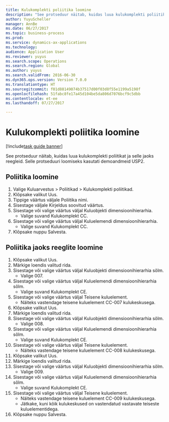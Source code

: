 ```yaml
--- 
title: Kulukomplekti poliitika loomine
description: "See protseduur näitab, kuidas luua kulukomplekti poliitikat ja selle jaoks reegleid."
author: YuyuScheller
manager: AnnBe
ms.date: 06/27/2017
ms.topic: business-process
ms.prod: 
ms.service: dynamics-ax-applications
ms.technology: 
audience: Application User
ms.reviewer: yuyus
ms.search.scope: Operations
ms.search.region: Global
ms.author: yuyus
ms.search.validFrom: 2016-06-30
ms.dyn365.ops.version: Version 7.0.0
ms.translationtype: HT
ms.sourcegitcommit: f01d88149074b37517d00f03d8f55e1199a5198f
ms.openlocfilehash: 51fabc8fe17a45d104be5da806d7076bcf9c5dbb
ms.contentlocale: et-ee
ms.lasthandoff: 07/27/2017

---
```

# <a name="create-a-cost-rollup-policy"></a>Kulukomplekti poliitika loomine

[!include[task guide banner](../../includes/task-guide-banner.md)]

See protseduur näitab, kuidas luua kulukomplekti poliitikat ja selle jaoks reegleid. Selle protseduuri loomiseks kasutati demoandmeid USP2.


## <a name="create-a-policy"></a>Poliitika loomine
1. Valige Kuluarvestus > Poliitikad > Kulukomplekti poliitikad.
2. Klõpsake valikut Uus.
3. Tippige väärtus väljale Poliitika nimi.
4. Sisestage väljale Kirjeldus soovitud väärtus.
5. Sisestage või valige väärtus väljal Kuluobjekti dimensioonihierarhia.
    * Valige suvand Kulukomplekt CC.  
6. Sisestage või valige väärtus väljal Kuluelemendi dimensioonihierarhia.
    * Valige suvand Kulukomplekt CC.  
7. Klõpsake nuppu Salvesta.

## <a name="create-rules-for-the-cost-rollup-policy"></a>Poliitika jaoks reeglite loomine
1. Klõpsake valikut Uus.
2. Märkige loendis valitud rida.
3. Sisestage või valige väärtus väljal Kuluobjekti dimensioonihierarhia sõlm.
    * Valige 007.  
4. Sisestage või valige väärtus väljal Kuluelemendi dimensioonihierarhia sõlm.
    * Valige suvand Kulukomplekt CE.  
5. Sisestage või valige väärtus väljal Teisene kuluelement.
    * Näiteks vastendage teisene kuluelement CC-007 kulukeskusega.  
6. Klõpsake valikut Uus.
7. Märkige loendis valitud rida.
8. Sisestage või valige väärtus väljal Kuluobjekti dimensioonihierarhia sõlm.
    * Valige 008.  
9. Sisestage või valige väärtus väljal Kuluelemendi dimensioonihierarhia sõlm.
    * Valige suvand Kulukomplekt CE.  
10. Sisestage või valige väärtus väljal Teisene kuluelement.
    * Näiteks vastendage teisene kuluelement CC-008 kulukeskusega.  
11. Klõpsake valikut Uus.
12. Märkige loendis valitud rida.
13. Sisestage või valige väärtus väljal Kuluobjekti dimensioonihierarhia sõlm.
    * Valige 009.  
14. Sisestage või valige väärtus väljal Kuluelemendi dimensioonihierarhia sõlm.
    * Valige suvand Kulukomplekt CE.  
15. Sisestage või valige väärtus väljal Teisene kuluelement.
    * Näiteks vastendage teisene kuluelement CC-009 kulukeskusega.  
    * Jätkake, kuni kõik kulukeskused on vastendatud vastavate teiseste kuluelementidega.  
16. Klõpsake nuppu Salvesta.


